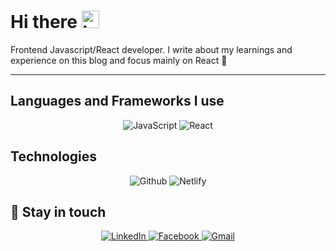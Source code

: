 # Hi there <img src="https://user-images.githubusercontent.com/1303154/88677602-1635ba80-d120-11ea-84d8-d263ba5fc3c0.gif" width="28px" alt="hi">

Frontend Javascript/React developer. I write about my learnings and experience on this blog and focus mainly on React :rocket:

---

## Languages and Frameworks I use
<div align="center">
  <img alt="JavaScript" src="https://img.shields.io/badge/javascript-%23323330.svg?style=for-the-badge&logo=javascript&logoColor=%23F7DF1E"/>
  <img alt="React" src="https://img.shields.io/badge/react-%2320232a.svg?style=for-the-badge&logo=react&logoColor=%2361DAFB"/>
<!--   <img alt="JQuery" src="https://img.shields.io/badge/jquery-%231c2c38.svg?style=for-the-badge&logo=jquery&logoColor=%231064A5"/>
  <img alt="SASS" src="https://img.shields.io/badge/SASS-%23c26191.svg?style=for-the-badge&logo=sass&logoColor=white"/> -->
</div>

## Technologies
<div align="center">
  <img alt="Github" src="https://img.shields.io/badge/github-%2320232a.svg?style=for-the-badge&logo=github&logoColor=ffffff"/>
  <img alt="Netlify" src="https://img.shields.io/badge/netlify-%232e3a3a.svg?style=for-the-badge&logo=netlify&logoColor=3BA5B1"/>
</div>

## :link:	Stay in touch

<div align="center">
  <a href="https://www.linkedin.com/in/habibmustafa/" target="_blank">
    <img alt="LinkedIn" src="https://img.shields.io/badge/linkedin-%230077B5.svg?style=for-the-badge&logo=linkedin&logoColor=white"/>
  </a>
  <a href="https://www.facebook.com/profile.php?id=100059133556206" target="_blank">
  <img alt="Facebook" src="https://img.shields.io/badge/Facebook-%231877F2.svg?style=for-the-badge&logo=Facebook&logoColor=white"/>
  </a>
  <a href="mailto:hebibullahmustafazade@gmail.com" target="_blank">
  <img alt="Gmail" src="https://img.shields.io/badge/Mail-D14836?style=for-the-badge&logo=gmail&logoColor=white" />
</a>
</div>
